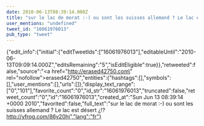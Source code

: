 ```yaml
---
date: 2010-06-13T08:39:14.000Z
title: "sur le lac de morat :-) ou sont les suisses allemand ? Le lac est désert ¿!? http://yfrog.com/86y20hj″"
user_mentions: "undefined"
tweet_id: "16061976013"
pub_type: "tweet"
---
```

{"edit_info":{"initial":{"editTweetIds":["16061976013"],"editableUntil":"2010-06-13T09:09:14.000Z","editsRemaining":"5","isEditEligible":true}},"retweeted":false,"source":"<a href=\"http://erased42750.com\" rel=\"nofollow\">erased42750</a>","entities":{"hashtags":[],"symbols":[],"user_mentions":[],"urls":[]},"display_text_range":["0","101"],"favorite_count":"0","id_str":"16061976013","truncated":false,"retweet_count":"0","id":"16061976013","created_at":"Sun Jun 13 08:39:14 +0000 2010","favorited":false,"full_text":"sur le lac de morat :-) ou sont les suisses allemand ? Le lac est désert ¿!? http://yfrog.com/86y20hj","lang":"fr"}
